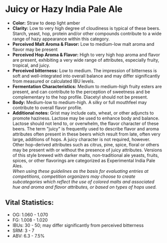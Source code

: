 # Juicy or Hazy India Pale Ale

- **Color:** Straw to deep light amber
- **Clarity:** Low to very high degree of cloudiness is typical of these beers. Starch, yeast, hop, protein and/or other compounds contribute to a wide range of hazy appearance within this category.
- **Perceived Malt Aroma & Flavor:** Low to medium-low malt aroma and flavor may be present
- **Perceived Hop Aroma & Flavor:** High to very high hop aroma and flavor are present, exhibiting a very wide range of attributes, especially fruity, tropical, and juicy.
- **Perceived bitterness:** Low to medium. The impression of bitterness is soft and well-integrated into overall balance and may differ significantly from measured or calculated IBU levels.
- **Fermentation Characteristics:** Medium to medium-high fruity esters are present, and can contribute to the perception of sweetness and be complementary to the hop profile. Diacetyl should not be present.
- **Body:** Medium-low to medium-high. A silky or full mouthfeel may contribute to overall flavor profile.
- **Additional notes:** Grist may include oats, wheat, or other adjuncts to promote haziness. Lactose may be used to enhance body and balance. Lactose should not lend to, or overwhelm, the flavor character of these beers. The term "juicy" is frequently used to describe flavor and aroma attributes often present in these beers which result from late, often very large, additions of hops. A juicy character is not required, however. Other hop-derived attributes such as citrus, pine, spice, floral or others may be present with or without the presence of juicy attributes. Versions of this style brewed with darker malts, non-traditional ale yeasts, fruits, spices, or other flavorings are categorized as Experimental India Pale Ales. <br/>
_When using these guidelines as the basis for evaluating entries at competitions, competition organizers may choose to create subcategories which reflect the use of colored malts and associated hue and aroma and flavor attributes, or based on types of hops used._

## Vital Statistics:

- OG: 1.060 - 1.070
- FG: 1.008 - 1.020
- IBUs: 30 - 50; may differ significantly from perceived bitterness
- SRM: 3 - 7
- ABV: 6.3 - 7.5% 
